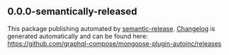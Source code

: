 ## 0.0.0-semantically-released
This package publishing automated by [semantic-release](https://github.com/semantic-release/semantic-release).
[Changelog](https://github.com/graphql-compose/mongoose-plugin-autoinc/releases) is generated automatically and can be found here: https://github.com/graphql-compose/mongoose-plugin-autoinc/releases
